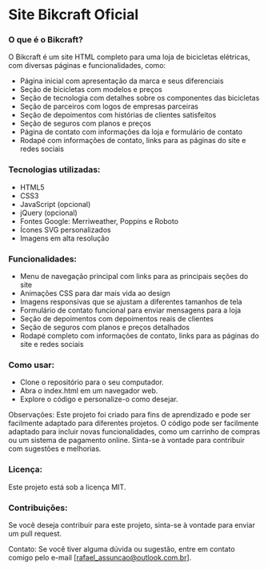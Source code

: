 # Site Bikcraft Oficial

### O que é o Bikcraft?

O Bikcraft é um site HTML completo para uma loja de bicicletas elétricas, com diversas páginas e funcionalidades, como:

* Página inicial com apresentação da marca e seus diferenciais
* Seção de bicicletas com modelos e preços
* Seção de tecnologia com detalhes sobre os componentes das bicicletas
* Seção de parceiros com logos de empresas parceiras
* Seção de depoimentos com histórias de clientes satisfeitos
* Seção de seguros com planos e preços
* Página de contato com informações da loja e formulário de contato
* Rodapé com informações de contato, links para as páginas do site e redes sociais

### Tecnologias utilizadas:
* HTML5
* CSS3
* JavaScript (opcional)
* jQuery (opcional)
* Fontes Google: Merriweather, Poppins e Roboto
* Ícones SVG personalizados
* Imagens em alta resolução


### Funcionalidades:
* Menu de navegação principal com links para as principais seções do site
* Animações CSS para dar mais vida ao design
* Imagens responsivas que se ajustam a diferentes tamanhos de tela
* Formulário de contato funcional para enviar mensagens para a loja
* Seção de depoimentos com depoimentos reais de clientes
* Seção de seguros com planos e preços detalhados
* Rodapé completo com informações de contato, links para as páginas do site e redes sociais

### Como usar:
* Clone o repositório para o seu computador.
* Abra o index.html em um navegador web.
* Explore o código e personalize-o como desejar.

Observações:
Este projeto foi criado para fins de aprendizado e pode ser facilmente adaptado para diferentes projetos.
O código pode ser facilmente adaptado para incluir novas funcionalidades, como um carrinho de compras ou um sistema de pagamento online.
Sinta-se à vontade para contribuir com sugestões e melhorias.

### Licença:
Este projeto está sob a licença MIT.

### Contribuições:
Se você deseja contribuir para este projeto, sinta-se à vontade para enviar um pull request.


Contato:
Se você tiver alguma dúvida ou sugestão, entre em contato comigo pelo e-mail [rafael_assuncao@outlook.com.br].
